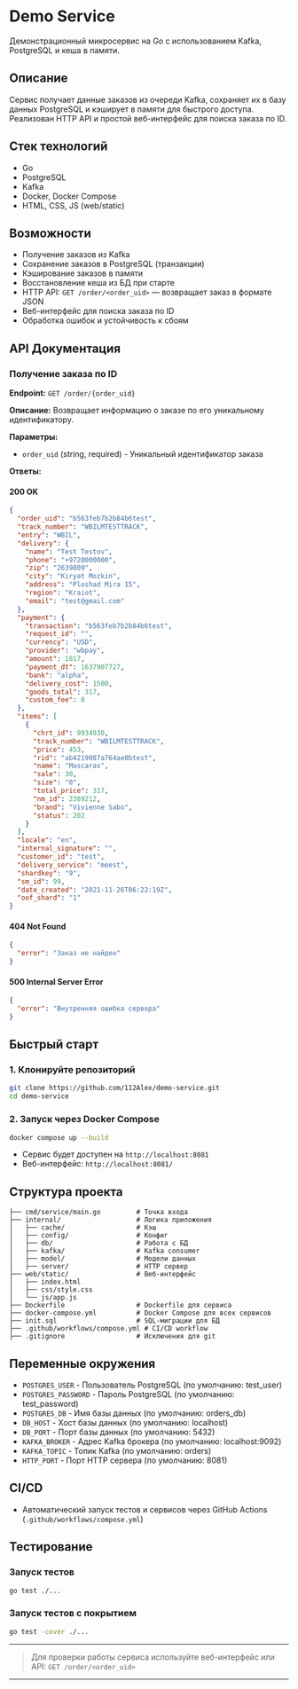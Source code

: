 # Demo Service

Демонстрационный микросервис на Go с использованием Kafka, PostgreSQL и кеша в памяти.

## Описание
Сервис получает данные заказов из очереди Kafka, сохраняет их в базу данных PostgreSQL и кэширует в памяти для быстрого доступа. Реализован HTTP API и простой веб-интерфейс для поиска заказа по ID.

## Стек технологий
- Go
- PostgreSQL
- Kafka
- Docker, Docker Compose
- HTML, CSS, JS (web/static)

## Возможности
- Получение заказов из Kafka
- Сохранение заказов в PostgreSQL (транзакции)
- Кэширование заказов в памяти
- Восстановление кеша из БД при старте
- HTTP API: `GET /order/<order_uid>` — возвращает заказ в формате JSON
- Веб-интерфейс для поиска заказа по ID
- Обработка ошибок и устойчивость к сбоям

## API Документация

### Получение заказа по ID

**Endpoint:** `GET /order/{order_uid}`

**Описание:** Возвращает информацию о заказе по его уникальному идентификатору.

**Параметры:**
- `order_uid` (string, required) - Уникальный идентификатор заказа

**Ответы:**

#### 200 OK
```json
{
  "order_uid": "b563feb7b2b84b6test",
  "track_number": "WBILMTESTTRACK",
  "entry": "WBIL",
  "delivery": {
    "name": "Test Testov",
    "phone": "+9720000000",
    "zip": "2639809",
    "city": "Kiryat Mozkin",
    "address": "Ploshad Mira 15",
    "region": "Kraiot",
    "email": "test@gmail.com"
  },
  "payment": {
    "transaction": "b563feb7b2b84b6test",
    "request_id": "",
    "currency": "USD",
    "provider": "wbpay",
    "amount": 1817,
    "payment_dt": 1637907727,
    "bank": "alpha",
    "delivery_cost": 1500,
    "goods_total": 317,
    "custom_fee": 0
  },
  "items": [
    {
      "chrt_id": 9934930,
      "track_number": "WBILMTESTTRACK",
      "price": 453,
      "rid": "ab4219087a764ae0btest",
      "name": "Mascaras",
      "sale": 30,
      "size": "0",
      "total_price": 317,
      "nm_id": 2389212,
      "brand": "Vivienne Sabo",
      "status": 202
    }
  ],
  "locale": "en",
  "internal_signature": "",
  "customer_id": "test",
  "delivery_service": "meest",
  "shardkey": "9",
  "sm_id": 99,
  "date_created": "2021-11-26T06:22:19Z",
  "oof_shard": "1"
}
```

#### 404 Not Found
```json
{
  "error": "Заказ не найден"
}
```

#### 500 Internal Server Error
```json
{
  "error": "Внутренняя ошибка сервера"
}
```

## Быстрый старт

### 1. Клонируйте репозиторий
```sh
git clone https://github.com/112Alex/demo-service.git
cd demo-service
```

### 2. Запуск через Docker Compose
```sh
docker compose up --build
```

- Сервис будет доступен на `http://localhost:8081`
- Веб-интерфейс: `http://localhost:8081/`

## Структура проекта
```
├── cmd/service/main.go         # Точка входа
├── internal/                   # Логика приложения
│   ├── cache/                  # Кэш
│   ├── config/                 # Конфиг
│   ├── db/                     # Работа с БД
│   ├── kafka/                  # Kafka consumer
│   ├── model/                  # Модели данных
│   ├── server/                 # HTTP сервер
├── web/static/                 # Веб-интерфейс
│   ├── index.html
│   ├── css/style.css
│   └── js/app.js
├── Dockerfile                  # Dockerfile для сервиса
├── docker-compose.yml          # Docker Compose для всех сервисов
├── init.sql                    # SQL-миграции для БД
├── .github/workflows/compose.yml # CI/CD workflow
├── .gitignore                  # Исключения для git
```

## Переменные окружения
- `POSTGRES_USER` - Пользователь PostgreSQL (по умолчанию: test_user)
- `POSTGRES_PASSWORD` - Пароль PostgreSQL (по умолчанию: test_password)
- `POSTGRES_DB` - Имя базы данных (по умолчанию: orders_db)
- `DB_HOST` - Хост базы данных (по умолчанию: localhost)
- `DB_PORT` - Порт базы данных (по умолчанию: 5432)
- `KAFKA_BROKER` - Адрес Kafka брокера (по умолчанию: localhost:9092)
- `KAFKA_TOPIC` - Топик Kafka (по умолчанию: orders)
- `HTTP_PORT` - Порт HTTP сервера (по умолчанию: 8081)

## CI/CD
- Автоматический запуск тестов и сервисов через GitHub Actions (`.github/workflows/compose.yml`)

## Тестирование

### Запуск тестов
```bash
go test ./...
```

### Запуск тестов с покрытием
```bash
go test -cover ./...
```

---

> Для проверки работы сервиса используйте веб-интерфейс или API: `GET /order/<order_uid>`

---
